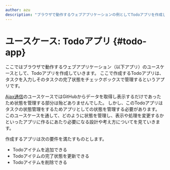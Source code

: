 ```yaml
---
author: azu
description: "ブラウザで動作するウェブアプリケーションの例としてTodoアプリを作成しながら、モジュールを使ったコード管理について紹介します。"
---
```


# ユースケース: Todoアプリ {#todo-app}

ここではブラウザで動作するウェブアプリケーション（以下アプリ）のユースケースとして、Todoアプリを作成していきます。
ここで作成するTodoアプリは、タスクを入力しそのタスクの完了状態をチェックボックスで管理するというアプリです。

[Ajax通信][]のユースケースではGitHubからデータを取得し表示するだけであったため状態を管理する部分は殆どありませんでした。
しかし、このTodoアプリはタスクの状態管理をするためアプリとしての状態を管理する必要があります。
このユースケースを通して、どのように状態を管理し、表示や処理を変更するかといったアプリに作るにあたり必要になる設計や考え方についてを見ていきます。

作成するアプリは次の要件を満たすものとします。

- Todoアイテムを追加できる
- Todoアイテムの完了状態を更新できる
- Todoアイテムを削除できる

[Ajax通信]: ../ajaxapp/README.md
